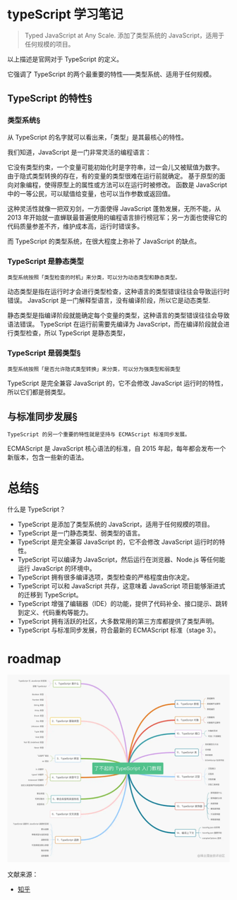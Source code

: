 # typeScript 学习笔记

> Typed JavaScript at Any Scale.
> 添加了类型系统的 JavaScript，适用于任何规模的项目。

以上描述是官网对于 TypeScript 的定义。

它强调了 TypeScript 的两个最重要的特性——类型系统、适用于任何规模。

## TypeScript 的特性§

### 类型系统§

从 TypeScript 的名字就可以看出来，「类型」是其最核心的特性。

我们知道，JavaScript 是一门非常灵活的编程语言：

它没有类型约束，一个变量可能初始化时是字符串，过一会儿又被赋值为数字。
由于隐式类型转换的存在，有的变量的类型很难在运行前就确定。
基于原型的面向对象编程，使得原型上的属性或方法可以在运行时被修改。
函数是 JavaScript 中的一等公民，可以赋值给变量，也可以当作参数或返回值。

这种灵活性就像一把双刃剑，一方面使得 JavaScript 蓬勃发展，无所不能，从 2013 年开始就一直蝉联最普遍使用的编程语言排行榜冠军；另一方面也使得它的代码质量参差不齐，维护成本高，运行时错误多。

而 TypeScript 的类型系统，在很大程度上弥补了 JavaScript 的缺点。

### TypeScript 是静态类型

`类型系统按照「类型检查的时机」来分类，可以分为动态类型和静态类型。`

动态类型是指在运行时才会进行类型检查，这种语言的类型错误往往会导致运行时错误。
JavaScript 是一门解释型语言，没有编译阶段，所以它是动态类型.

静态类型是指编译阶段就能确定每个变量的类型，这种语言的类型错误往往会导致语法错误。
TypeScript 在运行前需要先编译为 JavaScript，而在编译阶段就会进行类型检查，所以 TypeScript 是静态类型，

### TypeScript 是弱类型§

`类型系统按照「是否允许隐式类型转换」来分类，可以分为强类型和弱类型`

TypeScript 是完全兼容 JavaScript 的，它不会修改 JavaScript 运行时的特性，所以它们都是弱类型。

## 与标准同步发展§

`TypeScript 的另一个重要的特性就是坚持与 ECMAScript 标准同步发展。`

ECMAScript 是 JavaScript 核心语法的标准，自 2015 年起，每年都会发布一个新版本，包含一些新的语法。

# 总结§

什么是 TypeScript？

- TypeScript 是添加了类型系统的 JavaScript，适用于任何规模的项目。
- TypeScript 是一门静态类型、弱类型的语言。
- TypeScript 是完全兼容 JavaScript 的，它不会修改 JavaScript 运行时的特性。
- TypeScript 可以编译为 JavaScript，然后运行在浏览器、Node.js 等任何能运行 JavaScript 的环境中。
- TypeScript 拥有很多编译选项，类型检查的严格程度由你决定。
- TypeScript 可以和 JavaScript 共存，这意味着 JavaScript 项目能够渐进式的迁移到 TypeScript。
- TypeScript 增强了编辑器（IDE）的功能，提供了代码补全、接口提示、跳转到定义、代码重构等能力。
- TypeScript 拥有活跃的社区，大多数常用的第三方库都提供了类型声明。
- TypeScript 与标准同步发展，符合最新的 ECMAScript 标准（stage 3）。

# roadmap

![roadmap](./roadmap.jpg)


文献来源：
 - [知乎](https://juejin.cn/post/7182784298594861116)